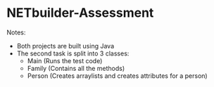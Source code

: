 # NETbuilder-Assessment
Notes:
- Both projects are built using Java
- The second task is split into 3 classes:
  - Main (Runs the test code)
  - Family (Contains all the methods)
  - Person (Creates arraylists and creates attributes for a person)
